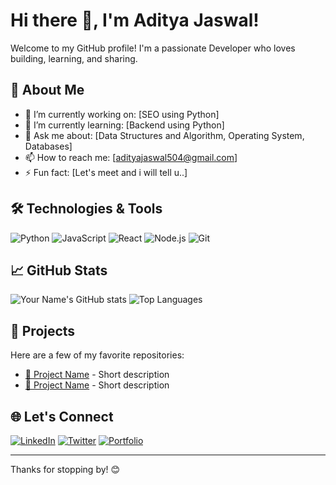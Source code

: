 # Hi there 👋, I'm Aditya Jaswal!

Welcome to my GitHub profile! I'm a passionate Developer who loves building, learning, and sharing.

## 🚀 About Me

- 🔭 I’m currently working on: [SEO using Python]
- 🌱 I’m currently learning: [Backend using Python]
- 💬 Ask me about: [Data Structures and Algorithm, Operating System, Databases]
- 📫 How to reach me: [adityajaswal504@gmail.com]
- ⚡ Fun fact: [Let's meet and i will tell u..]

## 🛠️ Technologies & Tools

![Python](https://img.shields.io/badge/-Python-333333?style=flat&logo=python)
![JavaScript](https://img.shields.io/badge/-JavaScript-333333?style=flat&logo=javascript)
![React](https://img.shields.io/badge/-React-333333?style=flat&logo=react)
![Node.js](https://img.shields.io/badge/-Node.js-333333?style=flat&logo=node.js)
![Git](https://img.shields.io/badge/-Git-333333?style=flat&logo=git)
<!-- Add or remove tools as needed -->

## 📈 GitHub Stats

![Your Name's GitHub stats](https://github-readme-stats.vercel.app/api?username=aaditya66&show_icons=true&theme=default)
![Top Languages](https://github-readme-stats.vercel.app/api/top-langs/?username=aaditya66&layout=compact)

## 🧰 Projects

Here are a few of my favorite repositories:

- [🔗 Project Name](https://github.com/your-username/project-name) - Short description
- [🔗 Project Name](https://github.com/your-username/project-name) - Short description

## 🌐 Let's Connect

[![LinkedIn](https://img.shields.io/badge/-LinkedIn-blue?style=flat&logo=linkedin)](https://www.linkedin.com/in/your-profile)
[![Twitter](https://img.shields.io/badge/-Twitter-1DA1F2?style=flat&logo=twitter)](https://twitter.com/your-handle)
[![Portfolio](https://img.shields.io/badge/-Portfolio-black?style=flat&logo=github)](https://yourwebsite.com)

---

Thanks for stopping by! 😊
